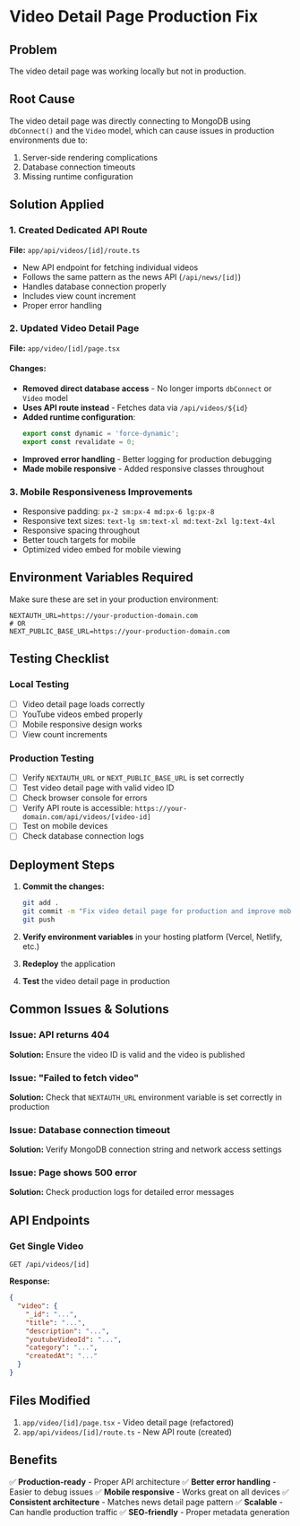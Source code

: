 # Video Detail Page Production Fix

## Problem
The video detail page was working locally but not in production.

## Root Cause
The video detail page was directly connecting to MongoDB using `dbConnect()` and the `Video` model, which can cause issues in production environments due to:
1. Server-side rendering complications
2. Database connection timeouts
3. Missing runtime configuration

## Solution Applied

### 1. Created Dedicated API Route
**File:** `app/api/videos/[id]/route.ts`
- New API endpoint for fetching individual videos
- Follows the same pattern as the news API (`/api/news/[id]`)
- Handles database connection properly
- Includes view count increment
- Proper error handling

### 2. Updated Video Detail Page
**File:** `app/video/[id]/page.tsx`

#### Changes:
- **Removed direct database access** - No longer imports `dbConnect` or `Video` model
- **Uses API route instead** - Fetches data via `/api/videos/${id}`
- **Added runtime configuration**:
  ```typescript
  export const dynamic = 'force-dynamic';
  export const revalidate = 0;
  ```
- **Improved error handling** - Better logging for production debugging
- **Made mobile responsive** - Added responsive classes throughout

### 3. Mobile Responsiveness Improvements
- Responsive padding: `px-2 sm:px-4 md:px-6 lg:px-8`
- Responsive text sizes: `text-lg sm:text-xl md:text-2xl lg:text-4xl`
- Responsive spacing throughout
- Better touch targets for mobile
- Optimized video embed for mobile viewing

## Environment Variables Required

Make sure these are set in your production environment:

```env
NEXTAUTH_URL=https://your-production-domain.com
# OR
NEXT_PUBLIC_BASE_URL=https://your-production-domain.com
```

## Testing Checklist

### Local Testing
- [ ] Video detail page loads correctly
- [ ] YouTube videos embed properly
- [ ] Mobile responsive design works
- [ ] View count increments

### Production Testing
- [ ] Verify `NEXTAUTH_URL` or `NEXT_PUBLIC_BASE_URL` is set correctly
- [ ] Test video detail page with valid video ID
- [ ] Check browser console for errors
- [ ] Verify API route is accessible: `https://your-domain.com/api/videos/[video-id]`
- [ ] Test on mobile devices
- [ ] Check database connection logs

## Deployment Steps

1. **Commit the changes:**
   ```bash
   git add .
   git commit -m "Fix video detail page for production and improve mobile responsiveness"
   git push
   ```

2. **Verify environment variables** in your hosting platform (Vercel, Netlify, etc.)

3. **Redeploy** the application

4. **Test** the video detail page in production

## Common Issues & Solutions

### Issue: API returns 404
**Solution:** Ensure the video ID is valid and the video is published

### Issue: "Failed to fetch video"
**Solution:** Check that `NEXTAUTH_URL` environment variable is set correctly in production

### Issue: Database connection timeout
**Solution:** Verify MongoDB connection string and network access settings

### Issue: Page shows 500 error
**Solution:** Check production logs for detailed error messages

## API Endpoints

### Get Single Video
```
GET /api/videos/[id]
```

**Response:**
```json
{
  "video": {
    "_id": "...",
    "title": "...",
    "description": "...",
    "youtubeVideoId": "...",
    "category": "...",
    "createdAt": "..."
  }
}
```

## Files Modified

1. `app/video/[id]/page.tsx` - Video detail page (refactored)
2. `app/api/videos/[id]/route.ts` - New API route (created)

## Benefits

✅ **Production-ready** - Proper API architecture
✅ **Better error handling** - Easier to debug issues
✅ **Mobile responsive** - Works great on all devices
✅ **Consistent architecture** - Matches news detail page pattern
✅ **Scalable** - Can handle production traffic
✅ **SEO-friendly** - Proper metadata generation
